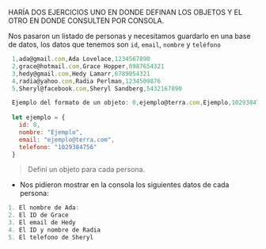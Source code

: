 HARÍA DOS EJERCICIOS UNO EN DONDE DEFINAN LOS OBJETOS Y EL OTRO EN DONDE CONSULTEN POR CONSOLA.

Nos pasaron un listado de personas y necesitamos guardarlo en una base de datos, los datos que tenemos son `id`, `email`, `nombre` y `teléfono`

```js
 1,ada@gmail.com,Ada Lovelace,1234567890
 2,grace@hotmail.com,Grace Hopper,0987654321
 3,hedy@gmail.com,Hedy Lamarr,6789054321
 4,radia@yahoo.com,Radia Perlman,1234509876
 5,Sheryl@facebook.com,Sheryl Sandberg,5432167890

 Ejemplo del formato de un objeto: 0,ejemplo@terra.com,Ejemplo,1029384756
 
 let ejemplo = {
   id: 0,
   nombre: "Ejemplo",
   email: "ejemplo@terra.com",
   telefono: "1029384756"
 }

```
> Definí un objeto para cada persona.

- Nos pidieron mostrar en la consola los siguientes datos de cada persona:

```js
1. El nombre de Ada:
2. El ID de Grace
3. El email de Hedy
4. El ID y nombre de Radia
5. El telefono de Sheryl
```